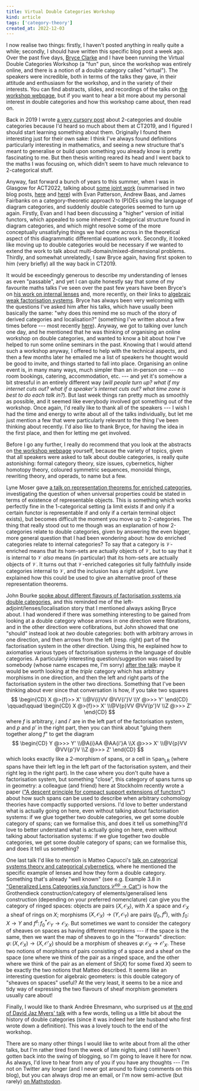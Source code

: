 ```yaml
---
title: Virtual Double Categories Workshop
kind: article
tags: ['category-theory']
created_at: 2022-12-03
---
```


I now realise two things: firstly, I haven't posted anything in really quite a while; secondly, I should have written this specific blog post a week ago.
Over the past five days, [Bryce Clarke](https://bryceclarke.github.io) and I have been running the Virtual Double Categories Workshop (a "fun" pun, since the workshop was entirely online, and there is a notion of a double category called "virtual").
The speakers were incredible, both in terms of the talks they gave, in their attitude and enthusiasm for the workshop, and in the variety of their interests.
You can find abstracts, slides, and recordings of the talks on [the workshop webpage](https://bryceclarke.github.io/virtual-double-categories-workshop/), but if you want to hear a bit more about my personal interest in double categories and how this workshop came about, then read on.

<!-- more -->

Back in 2019 I wrote [a very cursory post](https://thosgood.com/blog/2019/07/15/more-than-one-less-than-three/) about 2-categories and double categories because I'd heard so much about them at CT2019, and I figured I should start learning something about them.
Originally I found them interesting just for their own sake: I think I've always found definitions particularly interesting in mathematics, and seeing a new structure that's meant to generalise or build upon something you already know is pretty fascinating to me.
But then thesis writing reared its head and I went back to the maths I was focusing on, which didn't seem to have much relevance to 2-categorical stuff.

Anyway, fast forward a bunch of years to this summer, when I was in Glasgow for ACT2022, talking about [some joint work](https://doi.org/10.3934/mine.2023036) (summarised in two blog posts, [here](https://topos.site/blog/2022/04/diagrammatic-equations-and-multiphysics-part-1/) and [here](https://topos.site/blog/2022/04/diagrammatic-equations-and-multiphysics-part-2/)) with Evan Patterson, Andrew Baas, and James Fairbanks on a category-theoretic approach to (P)DEs using the language of diagram categories, and suddenly double categories seemed to turn up again.
Firstly, Evan and I had been discussing a "higher" version of initial functors, which appealed to some inherent 2-categorical structure found in diagram categories, and which might resolve some of the more conceptually unsatisfying things we had come across in the theoretical aspect of this diagrammatic differential equations work.
Secondly, it looked like moving up to double categories would be necessary if we wanted to extend the work to talk about multi-domain/mixed-dimensional problems.
Thirdly, and somewhat unrelatedly, I saw Bryce again, having first spoken to him (very briefly) all the way back in CT2019.

It would be exceedingly generous to describe my understanding of lenses as even "passable", and yet I can quite honestly say that some of my favourite maths talks I've seen over the past few years have been Bryce's on [his work on internal lenses](https://arxiv.org/abs/2009.06835) and, more recently, on their links to [algebraic weak factorisation systems](https://www.youtube.com/watch?v=UyBz2uS7Ark).
Bryce has always been very welcoming with the questions I've asked him after his talks, which have usually been basically the same: "why does this remind me so much of the story of derived categories and localisation?" (something I've written about a few times before --- most recently [here](https://topos.site/blog/2021/11/left-adjoints-lenses-and-localisation/)).
Anyway, we got to talking over lunch one day, and he mentioned that he was thinking of organising an online workshop on double categories, and wanted to know a bit about how I've helped to run some online seminars in the past.
Knowing that I would attend such a workshop anyway, I offered to help with the technical aspects, and then a few months later he emailed me a list of speakers he thought would be good to invite, and things started to fall into place.
Organising an online event is, in many many ways, much simpler than an in-person one --- no room bookings, catering, accommodation, etc. --- and yet it's somehow a bit stressful in an entirely different way (*will people turn up?* *what if my internet cuts out?* *what if a speaker's internet cuts out?* *what time zone is best to do each talk in?*).
But last week things ran pretty much as smoothly as possible, and it seemed like everybody involved got something out of the workshop.
Once again, I'd really like to thank all of the speakers --- I wish I had the time and energy to write about all of the talks individually, but let me just mention a few that were particularly relevant to the thing I've been thinking about recently.
I'd also like to thank Bryce, for having the idea in the first place, and then for letting me get involved.

Before I go any further, I really do recommend that you look at the abstracts on [the workshop webpage](https://bryceclarke.github.io/virtual-double-categories-workshop/) yourself, because the variety of topics, given that all speakers were asked to talk about double categories, is really quite astonishing: formal category theory, size issues, cybernetics, higher homotopy theory, coloured symmetric sequences, monoidal things, rewriting theory, and operads, to name but a few.

Lyne Moser gave [a talk on representation theorems for enriched categories](https://www.youtube.com/watch?v=RBngz7WXaJw), investigating the question of when universal properties could be stated in terms of existence of representable objects.
This is something which works perfectly fine in the 1-categorical setting (a limit exists if and only if a certain functor is representable if and only if a certain terminal object exists), but becomes difficult the moment you move up to 2-categories.
The thing that really stood out to me though was an explanation of how 2-categories relate to double categories, given by answering the even bigger, more general question that I had been wondering about: how do enriched categories relate to internal categories?
To say that a category is $\mathcal{V}$-enriched means that its hom-sets are actually objects of $\mathcal{V}$, but to say that it is internal to $\mathcal{V}$ *also* means (in particular) that its hom-sets are actually objects of $\mathcal{V}$.
It turns out that $\mathcal{V}$-enriched categories sit fully faithfully inside categories internal to $\mathcal{V}$, and the inclusion has a right adjoint.
Lyne explained how this could be used to give an alternative proof of these representation theorems.

John Bourke [spoke about different flavours of factorisation systems via double categories](https://www.youtube.com/watch?v=Zz8NXrDzac4), and this reminded me of the left-adjoint/lenses/localisation story that I mentioned always asking Bryce about.
I had wondered if there was something interesting to be gained from looking at a double category whose arrows in one direction were fibrations, and in the other direction were cofibrations, but John showed that one "should" instead look at *two* double categories: both with arbitrary arrows in one direction, and then arrows from the left (resp. right) part of the factorisation system in the other direction.
Using this, he explained how to axiomatise various types of factorisation systems in the language of double categories.
A particularly interesting question/suggestion was raised by somebody (whose name escapes me, I'm sorry) [after the talk](https://youtu.be/Zz8NXrDzac4?t=3300): maybe it would be worth looking at the *triple* category which has arbitrary morphisms in one direction, and then the left and right parts of the factorisation system in the other two directions.
Something that I've been thinking about ever since that conversation is how, if you take two squares
$$
  \begin{CD}
    X @>{f}>> X'
  \\@V{i}VV @VV{i'}V
  \\Y @>>> Y'
  \end{CD}
  \qquad\qquad
  \begin{CD}
    X @>{f}>> X'
  \\@V{p}VV @VV{p'}V
  \\Z @>>> Z'
  \end{CD}
$$
where $f$ is arbitrary, $i$ and $i'$ are in the left part of the factorisation system, and $p$ and $p'$ in the right part, then you can think about "gluing them together along $f$" to get the diagram
$$
  \begin{CD}
    Y @>>> Y'
  \\@A{i}AA @AA{i'}A
  \\X @>>> X'
  \\@V{p}VV @VV{p'}V
  \\Z @>>> Z'
  \end{CD}
$$
which looks exactly like a 2-morphism of spans, or a cell in $\mathbb{S}\mathrm{pan}_{\mathrm{LR}}$ (where spans have their left leg in the left part of the factorisation system, and their right leg in the right part).
In the case where you don't quite have a factorisation system, but something "close", this category of spans turns up in geometry: a colleague (and friend) here at Stockholm recently wrote a paper (["A descent principle for compact support extensions of functors"](https://arxiv.org/abs/2204.08968)) about how such spans can be used to describe when arbitrary cohomology theories have compactly supported versions.
I'd love to better understand what is actually going on here, even without talking about factorisation systems: if we glue together two double categories, we get some double category of spans; can we formalise this, and does it tell us something?I'd love to better understand what is actually going on here, even without talking about factorisation systems: if we glue together two double categories, we get some double category of spans; can we formalise this, and does it tell us something?

One last talk I'd like to mention is Matteo Capucci's [talk on categorical systems theory and categorical cybernetics](https://www.youtube.com/watch?v=wtgfyjFIHBQ), where he mentioned the specific example of lenses and how they form a double category.
Something that's already "well known" (see e.g. Example 3.8 in ["Generalized Lens Categories via functors $\mathcal{C}^\mathrm{op}\to\mathsf{Cat}$"](https://arxiv.org/abs/1908.02202)) is how the Grothendieck construction/category of elements/generalised lens construction (depending on your preferred nomenclature) can give you the category of ringed spaces: objects are pairs $(X,\mathcal{O}_X)$, with $X$ a space and $\mathcal{O}_X$ a sheaf of rings on $X$; morphisms $(X,\mathcal{O}_X)\to(Y,\mathcal{O}_Y)$ are pairs $(f_0,f^\sharp)$, with $f_0\colon X\to Y$ and $f^\sharp\colon f_0^*\mathcal{O}_Y\to\mathcal{O}_X$.
But sometimes we want to consider the category of sheaves on spaces as having different morphisms --- if the space is the same, then we want the map of sheaves to go in the "forwards" direction: $\varphi\colon(X,\mathcal{O}_X)\to(X,\mathcal{O}'_X)$ should be a morphism of sheaves $\varphi\colon\mathcal{O}_X\to\mathcal{O}'_X$.
These two notions of morphisms of pairs consisting of a space and a sheaf on the space (one where we think of the pair as a ringed space, and the other where we think of the pair as an element of $\mathsf{Sh}(X)$ for some fixed $X$) seem to be exactly the two notions that Matteo described.
It seems like an interesting question for algebraic geometers: is this double category of "sheaves on spaces" useful?
At the very least, it seems to be a nice and tidy way of expressing the two flavours of sheaf morphism geometers usually care about!

Finally, I would like to thank Andrée Ehresmann, who surprised us at [the end of David Jaz Myers' talk](https://www.youtube.com/watch?v=zB_ifewP8Yk) with a few words, telling us a little bit about the history of double categories (since it was indeed her late husband who first wrote down a definition).
This was a lovely touch to the end of the workshop.

There are so many other things I would like to write about from all the other talks, but I'm rather tired from the week of late nights, and I still haven't gotten back into the swing of blogging, so I'm going to leave it here for now.
As always, I'd love to hear from any of you if you have any thoughts --- I'm not on Twitter any longer (and I never got around to fixing comments on this blog), but you can always drop me an email, or I'm now semi-active (but rarely) [on Mathstodon](https://mathstodon.xyz/@thosgood).
